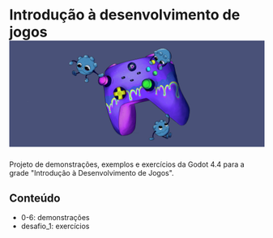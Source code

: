 # Introdução à desenvolvimento de jogos <img src=".github/dutra_cover.jpg">

Projeto de demonstrações, exemplos e exercícios da Godot 4.4 para a grade "Introdução à Desenvolvimento de Jogos".

## Conteúdo

- 0-6: demonstrações
- desafio_1: exercícios
